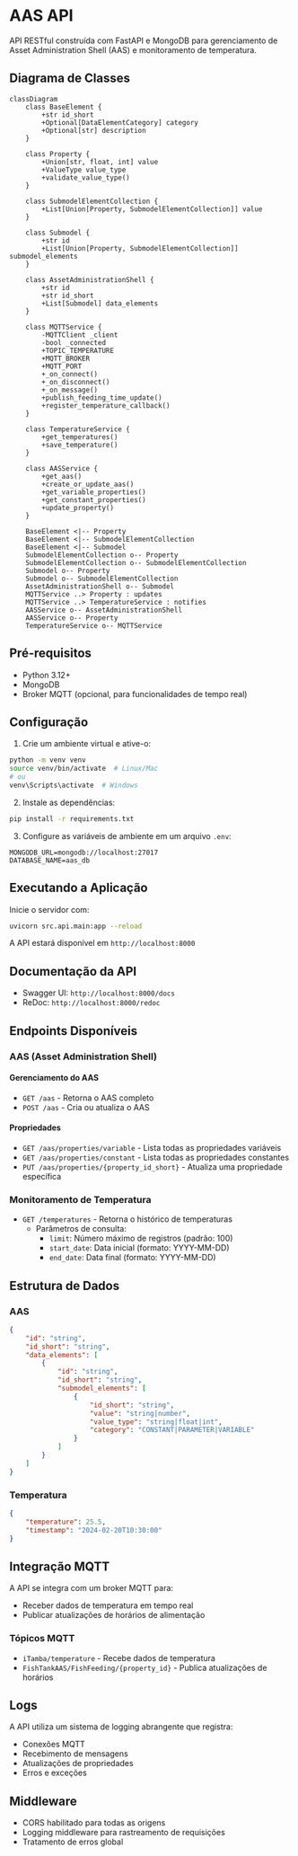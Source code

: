 # AAS API

API RESTful construída com FastAPI e MongoDB para gerenciamento de Asset Administration Shell (AAS) e monitoramento de temperatura.

## Diagrama de Classes

```mermaid
classDiagram
    class BaseElement {
        +str id_short
        +Optional[DataElementCategory] category
        +Optional[str] description
    }

    class Property {
        +Union[str, float, int] value
        +ValueType value_type
        +validate_value_type()
    }

    class SubmodelElementCollection {
        +List[Union[Property, SubmodelElementCollection]] value
    }

    class Submodel {
        +str id
        +List[Union[Property, SubmodelElementCollection]] submodel_elements
    }

    class AssetAdministrationShell {
        +str id
        +str id_short
        +List[Submodel] data_elements
    }

    class MQTTService {
        -MQTTClient _client
        -bool _connected
        +TOPIC_TEMPERATURE
        +MQTT_BROKER
        +MQTT_PORT
        +_on_connect()
        +_on_disconnect()
        +_on_message()
        +publish_feeding_time_update()
        +register_temperature_callback()
    }

    class TemperatureService {
        +get_temperatures()
        +save_temperature()
    }

    class AASService {
        +get_aas()
        +create_or_update_aas()
        +get_variable_properties()
        +get_constant_properties()
        +update_property()
    }

    BaseElement <|-- Property
    BaseElement <|-- SubmodelElementCollection
    BaseElement <|-- Submodel
    SubmodelElementCollection o-- Property
    SubmodelElementCollection o-- SubmodelElementCollection
    Submodel o-- Property
    Submodel o-- SubmodelElementCollection
    AssetAdministrationShell o-- Submodel
    MQTTService ..> Property : updates
    MQTTService ..> TemperatureService : notifies
    AASService o-- AssetAdministrationShell
    AASService o-- Property
    TemperatureService o-- MQTTService
```

## Pré-requisitos

- Python 3.12+
- MongoDB
- Broker MQTT (opcional, para funcionalidades de tempo real)

## Configuração

1. Crie um ambiente virtual e ative-o:
```bash
python -m venv venv
source venv/bin/activate  # Linux/Mac
# ou
venv\Scripts\activate  # Windows
```

2. Instale as dependências:
```bash
pip install -r requirements.txt
```

3. Configure as variáveis de ambiente em um arquivo `.env`:
```env
MONGODB_URL=mongodb://localhost:27017
DATABASE_NAME=aas_db
```

## Executando a Aplicação

Inicie o servidor com:
```bash
uvicorn src.api.main:app --reload
```

A API estará disponível em `http://localhost:8000`

## Documentação da API

- Swagger UI: `http://localhost:8000/docs`
- ReDoc: `http://localhost:8000/redoc`

## Endpoints Disponíveis

### AAS (Asset Administration Shell)

#### Gerenciamento do AAS
- `GET /aas` - Retorna o AAS completo
- `POST /aas` - Cria ou atualiza o AAS

#### Propriedades
- `GET /aas/properties/variable` - Lista todas as propriedades variáveis
- `GET /aas/properties/constant` - Lista todas as propriedades constantes
- `PUT /aas/properties/{property_id_short}` - Atualiza uma propriedade específica

### Monitoramento de Temperatura

- `GET /temperatures` - Retorna o histórico de temperaturas
  - Parâmetros de consulta:
    - `limit`: Número máximo de registros (padrão: 100)
    - `start_date`: Data inicial (formato: YYYY-MM-DD)
    - `end_date`: Data final (formato: YYYY-MM-DD)

## Estrutura de Dados

### AAS
```json
{
    "id": "string",
    "id_short": "string",
    "data_elements": [
        {
            "id": "string",
            "id_short": "string",
            "submodel_elements": [
                {
                    "id_short": "string",
                    "value": "string|number",
                    "value_type": "string|float|int",
                    "category": "CONSTANT|PARAMETER|VARIABLE"
                }
            ]
        }
    ]
}
```

### Temperatura
```json
{
    "temperature": 25.5,
    "timestamp": "2024-02-20T10:30:00"
}
```

## Integração MQTT

A API se integra com um broker MQTT para:
- Receber dados de temperatura em tempo real
- Publicar atualizações de horários de alimentação

### Tópicos MQTT
- `iTamba/temperature` - Recebe dados de temperatura
- `FishTankAAS/FishFeeding/{property_id}` - Publica atualizações de horários

## Logs

A API utiliza um sistema de logging abrangente que registra:
- Conexões MQTT
- Recebimento de mensagens
- Atualizações de propriedades
- Erros e exceções

## Middleware

- CORS habilitado para todas as origens
- Logging middleware para rastreamento de requisições
- Tratamento de erros global 
